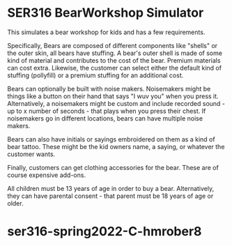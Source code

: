 # SER316 BearWorkshop Simulator
This simulates a bear workshop for kids and has a few requirements.

Specifically, Bears are composed of different components like "shells" or the 
outer skin, all bears have stuffing. A bear's outer shell is made of some kind of 
material and contributes to the cost of the bear. Premium materials can cost extra.
Likewise, the customer can select either the default kind of stuffing (pollyfill)
or a premium stuffing for an additional cost.

Bears can optionally be built with noise makers. Noisemakers might be things like 
a button on their hand that says "I wuv you" when you press it. Alternatively, 
a noisemakers might be custom and include recorded sound - up to x number of 
seconds - that plays when you press their chest. If noisemakers go in different 
locations, bears can have multiple noise makers.

Bears can also have initials or sayings embroidered on them as a kind of bear 
tattoo. These might be the kid owners name, a saying, or whatever the customer 
wants.

Finally, customers can get clothing accessories for the bear. These are of course 
expensive add-ons.

All children must be 13 years of age in order to buy a bear. Alternatively, they 
can have parental consent - that parent must be 18 years of age or older.


# ser316-spring2022-C-hmrober8
